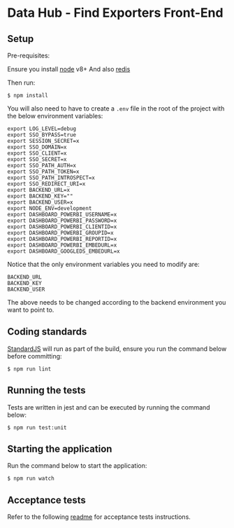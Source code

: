 # Data Hub - Find Exporters Front-End

## Setup

Pre-requisites:

Ensure you install [node](https://nodejs.org/en/download/) v8+ 
And also [redis](https://redis.io/topics/quickstart)

Then run:

`$ npm install`

You will also need to have to create a `.env` file in the root of the project
with the below environment variables:

```
export LOG_LEVEL=debug
export SSO_BYPASS=true
export SESSION_SECRET=x
export SSO_DOMAIN=x
export SSO_CLIENT=x
export SSO_SECRET=x
export SSO_PATH_AUTH=x
export SSO_PATH_TOKEN=x
export SSO_PATH_INTROSPECT=x
export SSO_REDIRECT_URI=x
export BACKEND_URL=x
export BACKEND_KEY=""
export BACKEND_USER=x
export NODE_ENV=development
export DASHBOARD_POWERBI_USERNAME=x
export DASHBOARD_POWERBI_PASSWORD=x
export DASHBOARD_POWERBI_CLIENTID=x
export DASHBOARD_POWERBI_GROUPID=x
export DASHBOARD_POWERBI_REPORTID=x
export DASHBOARD_POWERBI_EMBEDURL=x
export DASHBOARD_GOOGLEDS_EMBEDURL=x
```

Notice that the only environment variables you need to modify are:

```
BACKEND_URL
BACKEND_KEY
BACKEND_USER
```

The above needs to be changed according to the backend environment you want to point to.

## Coding standards

[StandardJS](https://standardjs.com/) will run as part of the build, ensure you run the command below before committing:

`$ npm run lint`

## Running the tests

Tests are written in jest and can be executed by running the command below:

`$ npm run test:unit`

## Starting the application

Run the command below to start the application:

`$ npm run watch`

## Acceptance tests

Refer to the following [readme](uiTest/README.md) for acceptance tests instructions.
